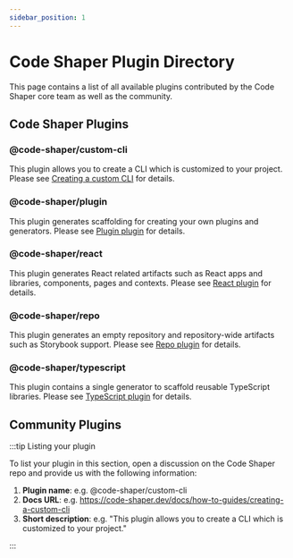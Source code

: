 ```yaml
---
sidebar_position: 1
---
```


# Code Shaper Plugin Directory

This page contains a list of all available plugins contributed by the Code
Shaper core team as well as the community.

## Code Shaper Plugins

### @code-shaper/custom-cli

This plugin allows you to create a CLI which is customized to your project.
Please see [Creating a custom CLI](../how-to-guides/creating-a-custom-cli) for
details.

### @code-shaper/plugin

This plugin generates scaffolding for creating your own plugins and generators.
Please see [Plugin plugin](../getting-started/writing-a-custom-generator.md) for
details.

### @code-shaper/react

This plugin generates React related artifacts such as React apps and libraries,
components, pages and contexts. Please see
[React plugin](../reference/react-plugin.md) for details.

### @code-shaper/repo

This plugin generates an empty repository and repository-wide artifacts such as
Storybook support. Please see [Repo plugin](../reference/repo-plugin.md) for
details.

### @code-shaper/typescript

This plugin contains a single generator to scaffold reusable TypeScript
libraries. Please see [TypeScript plugin](../reference/typescript-plugin.md) for
details.

## Community Plugins

:::tip Listing your plugin

To list your plugin in this section, open a discussion on the Code Shaper repo
and provide us with the following information:

1. **Plugin name**: e.g. @code-shaper/custom-cli
2. **Docs URL**: e.g.
   https://code-shaper.dev/docs/how-to-guides/creating-a-custom-cli
3. **Short description**: e.g. "This plugin allows you to create a CLI which is
   customized to your project."

:::
